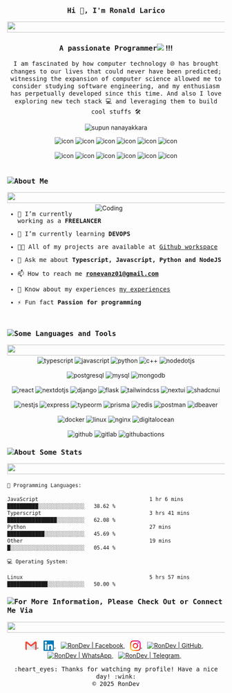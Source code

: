<h3 align="center"><samp>Hi 👋, I'm Ronald Larico</samp></h3>
<img src="https://i.imgur.com/dBaSKWF.gif" height="25" width="1000">
<h3 align="center"><samp>A passionate Programmer</samp><img src="https://media.giphy.com/media/WUlplcMpOCEmTGBtBW/giphy.gif" width="50"> !!!</h3>
<p align="center"><samp>I am fascinated by how computer technology 🌐 has brought changes to our lives that could never have been predicted; witnessing the expansion of computer science allowed me to consider studying software engineering, and my enthusiasm has perpetually developed since this time. And also I love exploring new tech stack 💻 and leveraging them to build cool stuffs 🛠️</samp></p>
<p align="center"> 
 <img src="https://komarev.com/ghpvc/?username=supuna97&label=Profile%20views&color=0e75b6&style=flat" alt="supun nanayakkara" /> 
<!--  <img src="https://img.shields.io/badge/Languages-Python | Java | PHP | Typescript | Node | React -green.svg" alt="supun nanayakkara's languages" /> -->
<!--  <img alt="Profile followers" src="https://img.shields.io/github/followers/supuna97"> -->
</p>

<div align="center">
  <!--<img src="https://techstack-generator.vercel.app/java-icon.svg" alt="icon" width="50" height="50" />-->
  <img src="https://techstack-generator.vercel.app/python-icon.svg" alt="icon" width="50" height="50" />
  <img src="https://techstack-generator.vercel.app/ts-icon.svg" alt="icon" width="50" height="50" />
  <img src="https://techstack-generator.vercel.app/js-icon.svg" alt="icon"width="50" height="50" />
  <img src="https://techstack-generator.vercel.app/react-icon.svg" alt="icon" width="50" height="50" />
  <img src="https://techstack-generator.vercel.app/django-icon.svg" alt="icon" width="50" height="50" />
 <img src="https://techstack-generator.vercel.app/mysql-icon.svg" alt="icon" width="50" height="50" />
</div>

<br>

<div align="center">
  <img src="https://techstack-generator.vercel.app/docker-icon.svg" alt="icon" width="50" height="50" />
  <img src="https://techstack-generator.vercel.app/aws-icon.svg" alt="icon" width="50" height="50" />
  <img src="https://techstack-generator.vercel.app/nginx-icon.svg" alt="icon" width="50" height="50" />
  <img src="https://techstack-generator.vercel.app/github-icon.svg" alt="icon" width="50" height="50" />
  <!--<img src="https://techstack-generator.vercel.app/prettier-icon.svg" alt="icon" width="50" height="50" />-->
  <img src="https://techstack-generator.vercel.app/restapi-icon.svg" alt="icon" width="50" height="50" />
  <img src="https://techstack-generator.vercel.app/graphql-icon.svg" alt="icon" width="50" height="50" />
</div>
</br>
<h3> <img src="https://raw.githubusercontent.com/nixin72/nixin72/master/wave.gif" width="30px"><samp>About Me</samp></h3>
<img src="https://i.imgur.com/dBaSKWF.gif" height="25" width="1000">
<img align="right" alt="Coding" width="300" src="https://user-images.githubusercontent.com/74038190/229223263-cf2e4b07-2615-4f87-9c38-e37600f8381a.gif">
<samp>
 
- 🔭 I’m currently working as a **FREELANCER**

- 🌱 I’m currently learning **DEVOPS**

- 👨‍💻 All of my projects are available at [Github workspace](https://github.com/RonaldLarico)

- 💬 Ask me about **Typescript, Javascript, Python and NodeJS**

- 📫 How to reach me **ronevanz01@gmail.com**

- 📄 Know about my experiences [my experiences](https://github.com/RonaldLarico)

- ⚡ Fun fact **Passion for programming**
</samp>
</br>

<h3><img src="https://media2.giphy.com/media/QssGEmpkyEOhBCb7e1/giphy.gif?cid=ecf05e47a0n3gi1bfqntqmob8g9aid1oyj2wr3ds3mg700bl&rid=giphy.gif" width="30px"><samp>Some Languages and Tools</samp></h3>
<img src="https://i.imgur.com/dBaSKWF.gif" height="25" width="1000">
<div align="center">
 <a><img alt="typescript" src="https://img.shields.io/badge/typescript-3178C6.svg?style=for-the-badge&logo=typescript&logoColor=white" height="35"/></a>
 <a><img alt="javascript" src="https://img.shields.io/badge/javascript-F7DF1E.svg?style=for-the-badge&logo=javascript&logoColor=white" height="35"/></a>
 <a><img alt="python" src="https://img.shields.io/badge/python-3776AB.svg?style=for-the-badge&logo=python&logoColor=white" height="35"/></a>
 <a><img alt="c++" src="https://img.shields.io/badge/c++-00599C.svg?style=for-the-badge&logo=cplusplus&logoColor=white" height="35"/></a>
 <a><img alt="nodedotjs" src="https://img.shields.io/badge/node.js-5FA04E.svg?style=for-the-badge&logo=nodedotjs&logoColor=white" height="35"/></a>
</div>
</br>
<div align="center">
 <a><img alt="postgresql" src="https://img.shields.io/badge/postgresql-4169E1.svg?style=for-the-badge&logo=postgresql&logoColor=white" height="35"/></a>
 <a><img alt="mysql" src="https://img.shields.io/badge/mysql-4479A1.svg?style=for-the-badge&logo=mysql&logoColor=white" height="35"/></a>
 <a><img alt="mongodb" src="https://img.shields.io/badge/mongodb-47A248.svg?style=for-the-badge&logo=mongodb&logoColor=white" height="35"/></a>
</div>
</br>
<div align="center">
 <a><img alt="react" src="https://img.shields.io/badge/react-2C3454.svg?style=for-the-badge&logo=react&logoColor=#61DAFB" height="35"/></a>
 <a><img alt="nextdotjs" src="https://img.shields.io/badge/nextjs-000000.svg?style=for-the-badge&logo=nextdotjs&logoColor=white" height="35"/></a>
 <a><img alt="django" src="https://img.shields.io/badge/django-092E20.svg?style=for-the-badge&logo=django&logoColor=white" height="35"/></a>
 <a><img alt="flask" src="https://img.shields.io/badge/flask-000000.svg?style=for-the-badge&logo=flask&logoColor=white" height="35"/></a>
 <a><img alt="tailwindcss" src="https://img.shields.io/badge/tailwind%20css-06B6D4.svg?style=for-the-badge&logo=tailwindcss&logoColor=white" height="35"/></a>
 <a><img alt="nextui" src="https://img.shields.io/badge/next%20ui-000000.svg?style=for-the-badge&logo=nextui&logoColor=white" height="35"/></a>
 <a><img alt="shadcnui" src="https://img.shields.io/badge/shadcn%20ui-000000.svg?style=for-the-badge&logo=shadcnui&logoColor=white" height="35"/></a>
</div>
</br>
<div align="center">
 <a><img alt="nestjs" src="https://img.shields.io/badge/nestjs-E0234E.svg?style=for-the-badge&logo=nestjs&logoColor=white" height="35"/></a>
 <a><img alt="express" src="https://img.shields.io/badge/express.js-000000.svg?style=for-the-badge&logo=express&logoColor=white" height="35"/></a>
 <a><img alt="typeorm" src="https://img.shields.io/badge/typeorm-FE0803.svg?style=for-the-badge&logo=typeorm&logoColor=white" height="35"/></a>
 <a><img alt="prisma" src="https://img.shields.io/badge/prisma-2D3748.svg?style=for-the-badge&logo=prisma&logoColor=white" height="35"/></a>
 <a><img alt="redis" src="https://img.shields.io/badge/redis-FF4438.svg?style=for-the-badge&logo=redis&logoColor=white" height="35"/></a>
 <a><img alt="postman" src="https://img.shields.io/badge/postman-FF6C37.svg?style=for-the-badge&logo=postman&logoColor=white" height="35"/></a>
 <a><img alt="dbeaver" src="https://img.shields.io/badge/dbeaver-382923.svg?style=for-the-badge&logo=dbeaver&logoColor=white" height="35"/></a>
</div>
</br>
<div align="center">
 <a><img alt="docker" src="https://img.shields.io/badge/docker-2496ED.svg?style=for-the-badge&logo=docker&logoColor=white" height="35"/></a>
 <a><img alt="linux" src="https://img.shields.io/badge/linux-FCC624.svg?style=for-the-badge&logo=linux&logoColor=white" height="35"/></a>
 <a><img alt="nginx" src="https://img.shields.io/badge/nginx-009639.svg?style=for-the-badge&logo=nginx&logoColor=white" height="35"/></a>
 <a><img alt="digitalocean" src="https://img.shields.io/badge/digital%20ocean-0080FF.svg?style=for-the-badge&logo=digitalocean&logoColor=white" height="35"/></a>
</div>
</br>
<div align="center">
 <a><img alt="github" src="https://img.shields.io/badge/github-181717.svg?style=for-the-badge&logo=github&logoColor=white" height="35"/></a>
 <a><img alt="gitlab" src="https://img.shields.io/badge/gitlab-FC6D26.svg?style=for-the-badge&logo=gitlab&logoColor=white" height="35"/></a>
 <a><img alt="githubactions" src="https://img.shields.io/badge/github%20actions-2088FF.svg?style=for-the-badge&logo=githubactions&logoColor=white" height="35"/></a>
</div>

<h3><img src="https://media0.giphy.com/media/cNZqrH5IzOG0xrlWks/giphy.gif?cid=ecf05e47map255q427en9uprqc1sb0unjq5k4fnqg5pmhhs4&rid=giphy.gif&ct=s" width="30px"><samp>About Some Stats</samp></h3>
<img src="https://i.imgur.com/dBaSKWF.gif" height="25" width="1000">

```text
💬 Programming Languages:

JavaScript                                    1 hr 6 mins                                    ██████████░░░░░░░░░░░░░░░   38.62 % 
Typerscript                                   3 hrs 41 mins                                  ████████████████░░░░░░░░░   62.08 % 
Python                                        27 mins                                        ████████████░░░░░░░░░░░░░   45.69 % 
Other                                         19 mins                                        █░░░░░░░░░░░░░░░░░░░░░░░░   05.44 % 

💻 Operating System:

Linux                                         5 hrs 57 mins                                  █████████████░░░░░░░░░░░░   50.00 %
```
<!--
<table>
  <tr>
    <td width=215px;>Python</td>
    <td>11 hrs 43 mins</td>
    <td>██████░░░░&nbsp;&nbsp;(67.01 %)</td>
  </tr>
  <tr>
    <td width=220px;>CSS</td>
    <td width=145px;>3 hrs 8 mins</td>
    <td width=230px;>█░░░░░░░░░&nbsp;&nbsp;(17.92 %)</td>
  </tr>
  <tr>
    <td width=220px;>HTML</td>
    <td width=145px;>2 hrs 27 mins</td>
    <td width=230px;>█░░░░░░░░░&nbsp;&nbsp;(14.08 %)</td>
  </tr>
</table>
-->
<h3><img src='https://raw.githubusercontent.com/ShahriarShafin/ShahriarShafin/main/Assets/handshake.gif' width="50px"><samp>For More Information, Please Check Out or Connect Me Via</samp></h3>
<img src="https://i.imgur.com/dBaSKWF.gif" height="25" width="1000">
<!--## <img src='https://raw.githubusercontent.com/ShahriarShafin/ShahriarShafin/main/Assets/handshake.gif' width="80px"> For More Information, Please Check Out or Connect Me Via-->
<p align="center">
  <a href="ronevanz01@gmail.com" >
    <img align="center" alt="RonDev | Gmail" width="26px" src="https://github.com/SatYu26/SatYu26/blob/master/Assets/Gmail.svg" />
  </a> &nbsp;&nbsp;
  
  <a href="https://www.linkedin.com/in/ronald-larico-29a94024b/" target="_blank">
    <img align="center" alt="RonDev | Linkedin" width="24px" src="https://github.com/SatYu26/SatYu26/blob/master/Assets/Linkedin.svg" />
  </a> &nbsp;&nbsp;
  
  <a href="https://www.facebook.com/sshipper.stone/" target="_blank">
      <img align="center" alt="RonDev | Facebook" width="24px" src="https://upload.wikimedia.org/wikipedia/en/thumb/0/04/Facebook_f_logo_%282021%29.svg/100px-Facebook_f_logo_%282021%29.svg.png" />
  </a> &nbsp;&nbsp;
  
  <a href="https://www.instagram.com/roon_dev/" target="_blank">
    <img align="center" alt="RonDev | Instagram" width="24px" src="https://github.com/SatYu26/SatYu26/blob/master/Assets/Instagram.svg" />
  </a> &nbsp;&nbsp;
  
  <a href="https://github.com/RonaldLarico/" target="_blank">
    <img align="center" alt="RonDev | GitHub" width="26px" src="https://upload.wikimedia.org/wikipedia/commons/thumb/a/ae/Github-desktop-logo-symbol.svg/1024px-Github-desktop-logo-symbol.svg.png" />
  </a> &nbsp;&nbsp;
  <a href="https://api.whatsapp.com/send?phone=+51991303509" target="_blank">
    <img align="center" alt="RonDev | WhatsApp" width="26px" src="https://upload.wikimedia.org/wikipedia/commons/thumb/6/6b/WhatsApp.svg/240px-WhatsApp.svg.png" />
  </a> &nbsp;&nbsp;
  <a href="https://api.whatsapp.com/send?phone=+51991303509" target="_blank">
    <img align="center" alt="RonDev | Telegram" width="26px" src="https://upload.wikimedia.org/wikipedia/commons/8/83/Telegram_2019_Logo.svg" />
  </a> &nbsp;&nbsp;
<p> 

<div align="center">
 <samp>
  :heart_eyes: Thanks for watching my profile! Have a nice day! :wink: <br/>
  &copy; 2025 RonDev
 </samp>
</div>

<!--
**RonaldLarico/RonaldLarico** is a ✨ _special_ ✨ repository because its `README.md` (this file) appears on your GitHub profile.

Here are some ideas to get you started:

- 🔭 I’m currently working on ...
- 🌱 I’m currently learning ...
- 👯 I’m looking to collaborate on ...
- 🤔 I’m looking for help with ...
- 💬 Ask me about ...
- 📫 How to reach me: ...
- 😄 Pronouns: ...
- ⚡ Fun fact: ...
-->
